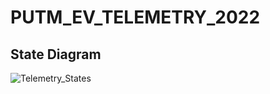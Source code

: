 # PUTM_EV_TELEMETRY_2022
## State Diagram
![Telemetry_States](https://user-images.githubusercontent.com/94369639/153715389-70118fd9-eaf3-414c-af43-e237652bae25.png)
